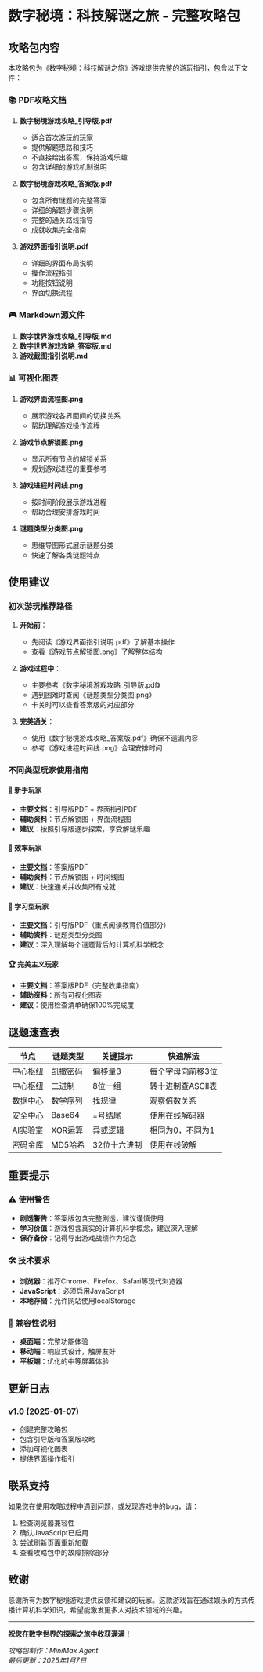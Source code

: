 # 数字秘境：科技解谜之旅 - 完整攻略包

## 攻略包内容

本攻略包为《数字秘境：科技解谜之旅》游戏提供完整的游玩指引，包含以下文件：

### 📚 PDF攻略文档

1. **数字秘境游戏攻略_引导版.pdf**
   - 适合首次游玩的玩家
   - 提供解题思路和技巧
   - 不直接给出答案，保持游戏乐趣
   - 包含详细的游戏机制说明

2. **数字秘境游戏攻略_答案版.pdf**
   - 包含所有谜题的完整答案
   - 详细的解题步骤说明
   - 完整的通关路线指导
   - 成就收集完全指南

3. **游戏界面指引说明.pdf**
   - 详细的界面布局说明
   - 操作流程指引
   - 功能按钮说明
   - 界面切换流程

### 🎮 Markdown源文件

1. **数字世界游戏攻略_引导版.md**
2. **数字世界游戏攻略_答案版.md**
3. **游戏截图指引说明.md**

### 📊 可视化图表

1. **游戏界面流程图.png**
   - 展示游戏各界面间的切换关系
   - 帮助理解游戏操作流程

2. **游戏节点解锁图.png**
   - 显示所有节点的解锁关系
   - 规划游戏进程的重要参考

3. **游戏进程时间线.png**
   - 按时间阶段展示游戏进程
   - 帮助合理安排游戏时间

4. **谜题类型分类图.png**
   - 思维导图形式展示谜题分类
   - 快速了解各类谜题特点

## 使用建议

### 初次游玩推荐路径

1. **开始前**：
   - 先阅读《游戏界面指引说明.pdf》了解基本操作
   - 查看《游戏节点解锁图.png》了解整体结构

2. **游戏过程中**：
   - 主要参考《数字秘境游戏攻略_引导版.pdf》
   - 遇到困难时查阅《谜题类型分类图.png》
   - 卡关时可以查看答案版的对应部分

3. **完美通关**：
   - 使用《数字秘境游戏攻略_答案版.pdf》确保不遗漏内容
   - 参考《游戏进程时间线.png》合理安排时间

### 不同类型玩家使用指南

#### 🔰 新手玩家
- **主要文档**：引导版PDF + 界面指引PDF
- **辅助资料**：节点解锁图 + 界面流程图
- **建议**：按照引导版逐步探索，享受解谜乐趣

#### 🎯 效率玩家
- **主要文档**：答案版PDF
- **辅助资料**：节点解锁图 + 时间线图
- **建议**：快速通关并收集所有成就

#### 🧠 学习型玩家
- **主要文档**：引导版PDF（重点阅读教育价值部分）
- **辅助资料**：谜题类型分类图
- **建议**：深入理解每个谜题背后的计算机科学概念

#### 🏆 完美主义玩家
- **主要文档**：答案版PDF（完整收集指南）
- **辅助资料**：所有可视化图表
- **建议**：使用检查清单确保100%完成度

## 谜题速查表

| 节点 | 谜题类型 | 关键提示 | 快速解法 |
|------|----------|----------|----------|
| 中心枢纽 | 凯撒密码 | 偏移量3 | 每个字母向前移3位 |
| 中心枢纽 | 二进制 | 8位一组 | 转十进制查ASCII表 |
| 数据中心 | 数学序列 | 找规律 | 观察倍数关系 |
| 安全中心 | Base64 | =号结尾 | 使用在线解码器 |
| AI实验室 | XOR运算 | 异或逻辑 | 相同为0，不同为1 |
| 密码金库 | MD5哈希 | 32位十六进制 | 使用在线破解 |

## 重要提示

### ⚠️ 使用警告
- **剧透警告**：答案版包含完整剧透，建议谨慎使用
- **学习价值**：游戏包含真实的计算机科学概念，建议深入理解
- **保存备份**：记得导出游戏战绩作为纪念

### 🛠️ 技术要求
- **浏览器**：推荐Chrome、Firefox、Safari等现代浏览器
- **JavaScript**：必须启用JavaScript
- **本地存储**：允许网站使用localStorage

### 📱 兼容性说明
- **桌面端**：完整功能体验
- **移动端**：响应式设计，触屏友好
- **平板端**：优化的中等屏幕体验

## 更新日志

### v1.0 (2025-01-07)
- 创建完整攻略包
- 包含引导版和答案版攻略
- 添加可视化图表
- 提供界面操作指引

## 联系支持

如果您在使用攻略过程中遇到问题，或发现游戏中的bug，请：

1. 检查浏览器兼容性
2. 确认JavaScript已启用
3. 尝试刷新页面重新加载
4. 查看攻略包中的故障排除部分

## 致谢

感谢所有为数字秘境游戏提供反馈和建议的玩家。这款游戏旨在通过娱乐的方式传播计算机科学知识，希望能激发更多人对技术领域的兴趣。

---

**祝您在数字世界的探索之旅中收获满满！**

*攻略包制作：MiniMax Agent*  
*最后更新：2025年1月7日*